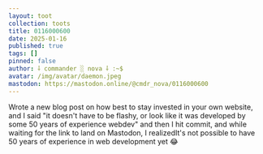 ```yaml
---
layout: toot
collection: toots
title: 0116000600
date: 2025-01-16
published: true
tags: []
pinned: false
author: ⸸ commander ░ nova ⸸ :~$
avatar: /img/avatar/daemon.jpeg
mastodon: https://mastodon.online/@cmdr_nova/0116000600
---
```


Wrote a new blog post on how best to stay invested in your own website, and I said "it doesn't have to be flashy, or look like it was developed by some 50 years of experience webdev" and then I hit commit, and while waiting for the link to land on Mastodon, I realizedIt's not possible to have 50 years of experience in web development yet 😂
